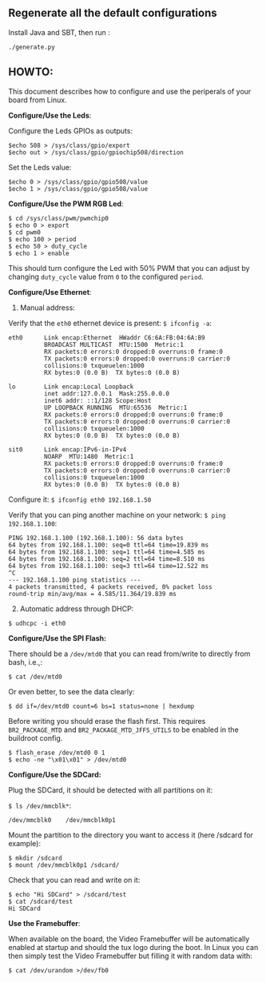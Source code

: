 ## Regenerate all the default configurations

Install Java and SBT, then run :

```sh
./generate.py
```


## HOWTO:
This document describes how to configure and use the periperals of your board from Linux.

**Configure/Use the Leds**:

Configure the Leds GPIOs as outputs:
````
$echo 508 > /sys/class/gpio/export
$echo out > /sys/class/gpio/gpiochip508/direction
````
Set the Leds value:
````
$echo 0 > /sys/class/gpio/gpio508/value
$echo 1 > /sys/class/gpio/gpio508/value
````

**Configure/Use the PWM RGB Led**:

````
$ cd /sys/class/pwm/pwmchip0
$ echo 0 > export
$ cd pwm0
$ echo 100 > period
$ echo 50 > duty_cycle
$ echo 1 > enable
````

This should turn configure the Led with 50% PWM that you can adjust by changing `duty_cycle` value from `0` to the configured `period`.

**Configure/Use Ethernet**:

1. Manual address:

Verify that the `eth0` ethernet device is present:
`$ ifconfig -a`:
````
eth0      Link encap:Ethernet  HWaddr C6:6A:FB:04:6A:B9
          BROADCAST MULTICAST  MTU:1500  Metric:1
          RX packets:0 errors:0 dropped:0 overruns:0 frame:0
          TX packets:0 errors:0 dropped:0 overruns:0 carrier:0
          collisions:0 txqueuelen:1000
          RX bytes:0 (0.0 B)  TX bytes:0 (0.0 B)

lo        Link encap:Local Loopback
          inet addr:127.0.0.1  Mask:255.0.0.0
          inet6 addr: ::1/128 Scope:Host
          UP LOOPBACK RUNNING  MTU:65536  Metric:1
          RX packets:0 errors:0 dropped:0 overruns:0 frame:0
          TX packets:0 errors:0 dropped:0 overruns:0 carrier:0
          collisions:0 txqueuelen:1000
          RX bytes:0 (0.0 B)  TX bytes:0 (0.0 B)

sit0      Link encap:IPv6-in-IPv4
          NOARP  MTU:1480  Metric:1
          RX packets:0 errors:0 dropped:0 overruns:0 frame:0
          TX packets:0 errors:0 dropped:0 overruns:0 carrier:0
          collisions:0 txqueuelen:1000
          RX bytes:0 (0.0 B)  TX bytes:0 (0.0 B)
````
Configure it:
`$ ifconfig eth0 192.168.1.50`

Verify that you can ping another machine on your network:
`$ ping 192.168.1.100`:
````
PING 192.168.1.100 (192.168.1.100): 56 data bytes
64 bytes from 192.168.1.100: seq=0 ttl=64 time=19.839 ms
64 bytes from 192.168.1.100: seq=1 ttl=64 time=4.585 ms
64 bytes from 192.168.1.100: seq=2 ttl=64 time=8.510 ms
64 bytes from 192.168.1.100: seq=3 ttl=64 time=12.522 ms
^C
--- 192.168.1.100 ping statistics ---
4 packets transmitted, 4 packets received, 0% packet loss
round-trip min/avg/max = 4.585/11.364/19.839 ms
````

2. Automatic address through DHCP:

`$ udhcpc -i eth0`

**Configure/Use the SPI Flash:**

There should be a `/dev/mtd0` that you can read from/write to directly from bash, i.e.,:
```
$ cat /dev/mtd0
```
Or even better, to see the data clearly:

```
$ dd if=/dev/mtd0 count=6 bs=1 status=none | hexdump
```

Before writing you should erase the flash first. This requires `BR2_PACKAGE_MTD` and `BR2_PACKAGE_MTD_JFFS_UTILS` to be enabled in the buildroot config.

```
$ flash_erase /dev/mtd0 0 1
$ echo -ne "\x01\x01" > /dev/mtd0
```

**Configure/Use the SDCard:**

Plug the SDCard, it should be detected with all partitions on it:

`$ ls /dev/mmcblk*`:
````
/dev/mmcblk0    /dev/mmcblk0p1
````

Mount the partition to the directory you want to access it (here /sdcard for example):
```
$ mkdir /sdcard
$ mount /dev/mmcblk0p1 /sdcard/
```

Check that you can read and write on it:
```
$ echo "Hi SDCard" > /sdcard/test
$ cat /sdcard/test
Hi SDCard
```


**Use the Framebuffer**:

When available on the board, the Video Framebuffer will be automatically enabled at startup and should the tux logo during the boot.
In Linux you can then simply test the Video Framebuffer but filling it with random data with:
```
$ cat /dev/urandom >/dev/fb0
```
